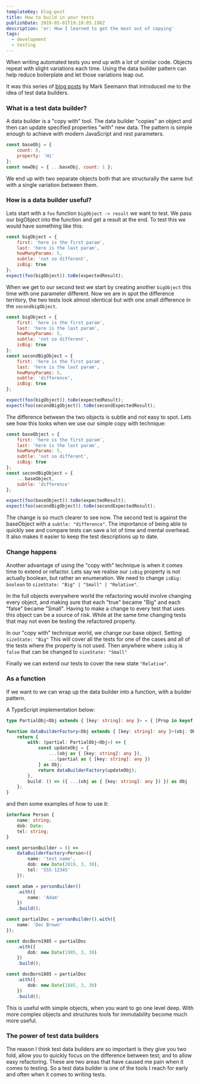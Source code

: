 ```yaml
---
templateKey: blog-post
title: How to build in your tests
publishDate: 2019-05-01T19:10:05.198Z
description: 'or: How I learned to get the most out of copying'
tags:
  - development
  - testing
---
```


When writing automated tests you end up with a lot of similar code. Objects repeat with slight variations each time. Using the data builder pattern can help reduce boilerplate and let those variations leap out.

It was this series of [blog posts](http://blog.ploeh.dk/2017/08/15/test-data-builders-in-c/) by Mark Seemann that introduced me to the idea of test data builders.

### What is a test data builder?

A data builder is a "copy with" tool. The data builder "copies" an object and then can update specified properties "with" new data. The pattern is simple enough to achieve with modern JavaScript and rest parameters.

```js
const baseObj = {
	count: 0,
	property: 'Hi'
};
const newObj = { ...baseObj, count: 1 };
```

We end up with two separate objects both that are structurally the same but with a single variation between them.

### How is a data builder useful?

Lets start with a `foo` function `bigObject -> result` we want to test. We pass our bigObject into the function and get a result at the end. To test this we would have something like this:

```js
const bigObject = {
	first: 'here is the first param',
	last: 'here is the last param',
	howManyParams: 5,
	subtle: 'not so different',
	isBig: true
};
expect(foo(bigObject)).toBe(expectedResult);
```

When we get to our second test we start by creating another `bigObject` this time with one parameter different. Now we are in spot the difference territory, the two tests look almost identical but with one small difference in the `secondbigObject`.

```js
const bigObject = {
	first: 'here is the first param',
	last: 'here is the last param',
	howManyParams: 5,
	subtle: 'not so different',
	isBig: true
};
const secondBigObject = {
	first: 'here is the first param',
	last: 'here is the last param',
	howManyParams: 5,
	subtle: 'difference',
	isBig: true
};

expect(foo(bigObject)).toBe(expectedResult);
expect(foo(secondBigObject)).toBe(secondExpectedResult);
```

The difference between the two objects is subtle and not easy to spot. Lets see how this looks when we use our simple copy with technique:

```js
const baseObject = {
	first: 'here is the first param',
	last: 'here is the last param',
	howManyParams: 5,
	subtle: 'not so different',
	isBig: true
};
const secondBigObject = {
	...baseObject,
	subtle: 'difference'
};

expect(foo(baseObject)).toBe(expectedResult);
expect(foo(secondBigObject)).toBe(secondExpectedResult);
```

The change is so much clearer to see now. The second test is against the baseObject with a `subtle: "difference"`. The importance of being able to quickly see and compare tests can save a lot of time and mental overhead. It also makes it easier to keep the test descriptions up to date.

### Change happens

Another advantage of using the "copy with" technique is when it comes time to extend or refactor. Lets say we realise our `isBig` property is not actually boolean, but rather an enumeration. We need to change `isBig: boolean` to `sizeState: "Big" | "Small" | "Relative"`.

In the full objects everywhere world the refactoring would involve changing every object, and making sure that each "true" became "Big" and each "false" became "Small". Having to make a change to every test that uses this object can be a source of risk. While at the same time changing tests that may not even be testing the refactored property.

In our "copy with" technique world, we change our base object. Setting `sizeState: "Big"` This will cover all the tests for one of the cases and all of the tests where the property is not used. Then anywhere where `isBig` is `false` that can be changed to `sizeState: "Small"`

Finally we can extend our tests to cover the new state `"Relative"`.

### As a function

If we want to we can wrap up the data builder into a function, with a builder pattern.

A TypeScript implementation below:

```typescript
type PartialObj<Obj extends { [key: string]: any }> = { [Prop in keyof Obj]?: Obj[Prop] };

function dataBuilderFactory<Obj extends { [key: string]: any }>(obj: Obj) {
	return {
		with: (partial: PartialObj<Obj>) => {
			const updateObj = {
				...(obj as { [key: string]: any }),
				...(partial as { [key: string]: any })
			} as Obj;
			return dataBuilderFactory(updateObj);
		},
		build: () => ({ ...(obj as { [key: string]: any }) }) as Obj
	};
}
```

and then some examples of how to use it:

```typescript
interface Person {
	name: string;
	dob: Date;
	tel: string;
}

const personBuilder = () =>
	dataBuilderFactory<Person>({
		name: 'test name',
		dob: new Date(2019, 3, 30),
		tel: '555-12345'
	});

const adam = personBuilder()
	.with({
		name: 'Adam'
	})
	.build();

const partialDoc = personBuilder().with({
	name: 'Doc Brown'
});

const docBorn1985 = partialDoc
	.with({
		dob: new Date(1985, 3, 30)
	})
	.build();

const docBorn1885 = partialDoc
	.with({
		dob: new Date(1885, 3, 30)
	})
	.build();
```

This is useful with simple objects, when you want to go one level deep. With more complex objects and structures tools for immutability become much more useful.

### The power of test data builders

The reason I think test data builders are so important is they give you two fold, allow you to quickly focus on the difference between test; and to allow easy refactoring. These are two areas that have caused me pain when it comes to testing. So a test data builder is one of the tools I reach for early and often when it comes to writing tests.
